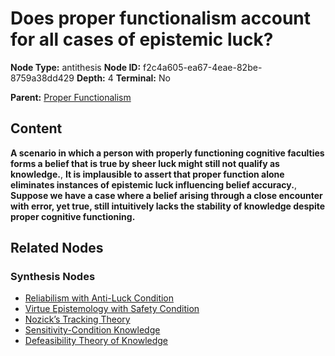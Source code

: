 # Does proper functionalism account for all cases of epistemic luck?

**Node Type:** antithesis
**Node ID:** f2c4a605-ea67-4eae-82be-8759a38dd429
**Depth:** 4
**Terminal:** No

**Parent:** [Proper Functionalism](proper-functionalism-synthesis-79a5f332-24c7-4d8b-87f2-c4945393895e.md)

## Content

**A scenario in which a person with properly functioning cognitive faculties forms a belief that is true by sheer luck might still not qualify as knowledge.**, **It is implausible to assert that proper function alone eliminates instances of epistemic luck influencing belief accuracy.**, **Suppose we have a case where a belief arising through a close encounter with error, yet true, still intuitively lacks the stability of knowledge despite proper cognitive functioning.**

## Related Nodes

### Synthesis Nodes

- [Reliabilism with Anti-Luck Condition](reliabilism-with-anti-luck-condition-synthesis-595a8aec-922b-42cd-be9e-8f44e3a3dd18.md)
- [Virtue Epistemology with Safety Condition](virtue-epistemology-with-safety-condition-synthesis-897c3939-e241-42ba-a28b-9f7227d67677.md)
- [Nozick’s Tracking Theory](nozicks-tracking-theory-synthesis-5ae20039-1809-4d8e-9c21-ec9bd166a442.md)
- [Sensitivity-Condition Knowledge](sensitivity-condition-knowledge-synthesis-a811cc7d-9cb4-4990-ad02-c8298eb6912d.md)
- [Defeasibility Theory of Knowledge](defeasibility-theory-of-knowledge-synthesis-613e679c-9982-46c4-9992-18a19788391a.md)
